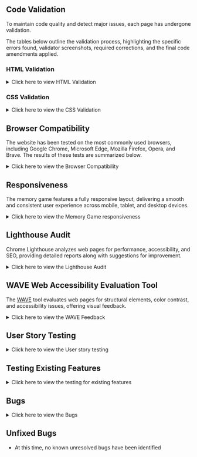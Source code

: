 ## Code Validation

To maintain code quality and detect major issues, each page has undergone validation.

The tables below outline the validation process, highlighting the specific errors found, validator screenshots, required corrections, and the final code amendments applied.

### HTML Validation

<details>
<summary> Click here to view HTML Validation </summary>

HTML was validated using [The W3C Markup Validation Service](https://validator.w3.org/).

| **Page**     | **Screenshot**                                                                                                  | **Changes to be Made**                                     |
|--------------|------------------------------------------------------------------------------------------------------------------|-------------------------------------------------------------|
| Games Page   | [![HTML Validator Screenshot](assets/images/documentation/testing/validator/html-validator.png)](https://validator.w3.org/) | No changes were made since it passed the validator |


 </details>

### CSS Validation

<details>
<summary> Click here to view the CSS Validation </summary>

CSS was validated using [CSS Jigsaw Validator](https://jigsaw.w3.org/css-validator/).

| **Page**     | **Screenshot**                                                     | **Changes to be Made**                                     |
|--------------|---------------------------------------------------------------------|-------------------------------------------------------------|
| Games Page   | ![CSS Validator Screenshot](assets/images/documentation/testing/validator/css-validator.png) | No changes were made since it passed the validator |

 </details>
 

## Browser Compatibility

The website has been tested on the most commonly used browsers, including Google Chrome, Microsoft Edge, Mozilla Firefox, Opera, and Brave. The results of these tests are summarized below.

<details>
<summary>Click here to view the Browser Compatibility </summary>

| Browser         | Screenshot                                                    |
|-----------------|---------------------------------------------------------------|
| Google Chrome   | ![Chrome](assets/images/documentation/testing/browser-compat/chrome.png)      |
| Microsoft Edge  | ![Edge](assets/images/documentation/testing/browser-compat/microsoft.png)     |
| Mozilla Firefox | ![Firefox](assets/images/documentation/testing/browser-compat/firefox.png)    |
| Opera           | ![Opera](assets/images/documentation/testing/browser-compat/opera.png)        |
| Brave           | ![Brave](assets/images/documentation/testing/browser-compat/brave.png)        |

The game was compatible on all browsers, hence no changes were made.


</details>

## Responsiveness

The memory game features a fully responsive layout, delivering a smooth and consistent user experience across mobile, tablet, and desktop devices.

<details>
<summary>Click here to view the Memory Game responsiveness</summary>
</details>

## Lighthouse Audit

Chrome Lighthouse analyzes web pages for performance, accessibility, and SEO, providing detailed reports along with suggestions for improvement.

<details>
<summary>Click here to view the Lighthouse Audit </summary>
 </details>

## WAVE Web Accessibility Evaluation Tool

The [WAVE](https://wave.webaim.org/) tool evaluates web pages for structural elements, color contrast, and accessibility issues, offering visual feedback.

<details>
<summary>Click here to view the WAVE Feedback </summary>
 </details>

## User Story Testing

<details>
<summary>Click here to view the User story testing </summary>
</details>

## Testing Existing Features

<details>
<summary>Click here to view the testing for existing features</summary>
</details>

## Bugs

<details>
<summary>Click here to view the Bugs </summary>
</details>

## Unfixed Bugs

- At this time, no known unresolved bugs have been identified

